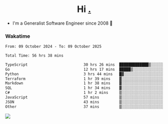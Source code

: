 <h1 align="center">Hi <a href="https://www.hackerrank.com/erasmosaraujo">.</a></h1>
 
- I'm a Generalist Software Engineer  since 2008 🚀
<!--  
<p align="left">
  <a href="https://github.com/erasmosoares/github-readme-stats">
    <img
      align="center"
      src="https://github-readme-stats.vercel.app/api/top-langs/?username=erasmosoares&theme=radical&layout=compact"
    />
  </a>
  <a href="https://github.com/erasmosoares/github-readme-stats">
    [![Harlok's WakaTime stats](https://github-readme-stats.vercel.app/api/wakatime?username=ffflabs)](https://github.com/anuraghazra/github-readme-stats)
  </a>
</p>

<!--
 ### Repo 
 
<p align="left">
 <a href="https://github.com/erasmosoares/github-readme-stats">
    <img
      align="center"
      height="165"
      src="https://github-readme-stats.vercel.app/api/pin?username=erasmosoares&repo=sample-node&title_color=fff&icon_color=f9f9f9&text_color=9f9f9f&bg_color=151515"
    />
  </a>
  <a href="https://github.com/erasmosoares/github-readme-stats">
    <img
      align="center"
      height="165"
      src="https://github-readme-stats.vercel.app/api/pin?username=erasmosoares&repo=sample-node&title_color=fff&icon_color=f9f9f9&text_color=9f9f9f&bg_color=151515"
    />
  </a>
</p>
-->

 ### Wakatime 

<!--START_SECTION:waka-->

```txt
From: 09 October 2024 - To: 09 October 2025

Total Time: 56 hrs 38 mins

TypeScript                         30 hrs 26 mins  █████████████▒░░░░░░░░░░░   53.16 %
Go                                 12 hrs 17 mins  █████▒░░░░░░░░░░░░░░░░░░░   21.47 %
Python                             3 hrs 44 mins   █▓░░░░░░░░░░░░░░░░░░░░░░░   06.54 %
Terraform                          1 hr 39 mins    ▓░░░░░░░░░░░░░░░░░░░░░░░░   02.91 %
Markdown                           1 hr 38 mins    ▓░░░░░░░░░░░░░░░░░░░░░░░░   02.88 %
SQL                                1 hr 34 mins    ▓░░░░░░░░░░░░░░░░░░░░░░░░   02.76 %
C#                                 1 hr 2 mins     ▒░░░░░░░░░░░░░░░░░░░░░░░░   01.82 %
JavaScript                         57 mins         ▒░░░░░░░░░░░░░░░░░░░░░░░░   01.68 %
JSON                               43 mins         ▒░░░░░░░░░░░░░░░░░░░░░░░░   01.26 %
Other                              37 mins         ▒░░░░░░░░░░░░░░░░░░░░░░░░   01.09 %
```

<!--END_SECTION:waka-->

![](https://komarev.com/ghpvc/?username=erasmosoares&color=brightgreen)
